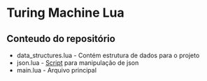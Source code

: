 # Turing Machine Lua

## Conteudo do repositório

- data_structures.lua - Contém estrutura de dados para o projeto
- json.lua - [Script](https://gist.github.com/tylerneylon/59f4bcf316be525b30ab) para manipulação de json
- main.lua - Arquivo principal